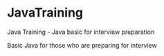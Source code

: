 # JavaTraining
Java Training - Java basic for interview preparation

Basic Java for those who are preparing for interview
